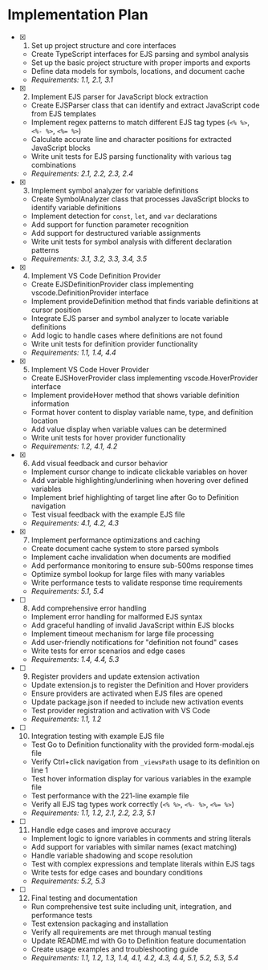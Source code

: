 # Implementation Plan

- [x] 1. Set up project structure and core interfaces

  - Create TypeScript interfaces for EJS parsing and symbol analysis
  - Set up the basic project structure with proper imports and exports
  - Define data models for symbols, locations, and document cache
  - _Requirements: 1.1, 2.1, 3.1_

- [x] 2. Implement EJS parser for JavaScript block extraction

  - Create EJSParser class that can identify and extract JavaScript code from EJS templates
  - Implement regex patterns to match different EJS tag types (`<% %>`, `<%- %>`, `<%= %>`)
  - Calculate accurate line and character positions for extracted JavaScript blocks
  - Write unit tests for EJS parsing functionality with various tag combinations
  - _Requirements: 2.1, 2.2, 2.3, 2.4_

- [x] 3. Implement symbol analyzer for variable definitions

  - Create SymbolAnalyzer class that processes JavaScript blocks to identify variable definitions
  - Implement detection for `const`, `let`, and `var` declarations
  - Add support for function parameter recognition
  - Add support for destructured variable assignments
  - Write unit tests for symbol analysis with different declaration patterns
  - _Requirements: 3.1, 3.2, 3.3, 3.4, 3.5_


- [x] 4. Implement VS Code Definition Provider






  - Create EJSDefinitionProvider class implementing vscode.DefinitionProvider interface
  - Implement provideDefinition method that finds variable definitions at cursor position
  - Integrate EJS parser and symbol analyzer to locate variable definitions
  - Add logic to handle cases where definitions are not found
  - Write unit tests for definition provider functionality
  - _Requirements: 1.1, 1.4, 4.4_

- [x] 5. Implement VS Code Hover Provider






  - Create EJSHoverProvider class implementing vscode.HoverProvider interface
  - Implement provideHover method that shows variable definition information
  - Format hover content to display variable name, type, and definition location
  - Add value display when variable values can be determined
  - Write unit tests for hover provider functionality
  - _Requirements: 1.2, 4.1, 4.2_

- [x] 6. Add visual feedback and cursor behavior






  - Implement cursor change to indicate clickable variables on hover
  - Add variable highlighting/underlining when hovering over defined variables
  - Implement brief highlighting of target line after Go to Definition navigation
  - Test visual feedback with the example EJS file
  - _Requirements: 4.1, 4.2, 4.3_

- [x] 7. Implement performance optimizations and caching










  - Create document cache system to store parsed symbols
  - Implement cache invalidation when documents are modified
  - Add performance monitoring to ensure sub-500ms response times
  - Optimize symbol lookup for large files with many variables
  - Write performance tests to validate response time requirements
  - _Requirements: 5.1, 5.4_

- [ ] 8. Add comprehensive error handling

  - Implement error handling for malformed EJS syntax
  - Add graceful handling of invalid JavaScript within EJS blocks
  - Implement timeout mechanism for large file processing
  - Add user-friendly notifications for "definition not found" cases
  - Write tests for error scenarios and edge cases
  - _Requirements: 1.4, 4.4, 5.3_

- [ ] 9. Register providers and update extension activation

  - Update extension.js to register the Definition and Hover providers
  - Ensure providers are activated when EJS files are opened
  - Update package.json if needed to include new activation events
  - Test provider registration and activation with VS Code
  - _Requirements: 1.1, 1.2_

- [ ] 10. Integration testing with example EJS file

  - Test Go to Definition functionality with the provided form-modal.ejs file
  - Verify Ctrl+click navigation from `_viewsPath` usage to its definition on line 1
  - Test hover information display for various variables in the example file
  - Test performance with the 221-line example file
  - Verify all EJS tag types work correctly (`<% %>`, `<%- %>`, `<%= %>`)
  - _Requirements: 1.1, 1.2, 2.1, 2.2, 2.3, 5.1_

- [ ] 11. Handle edge cases and improve accuracy

  - Implement logic to ignore variables in comments and string literals
  - Add support for variables with similar names (exact matching)
  - Handle variable shadowing and scope resolution
  - Test with complex expressions and template literals within EJS tags
  - Write tests for edge cases and boundary conditions
  - _Requirements: 5.2, 5.3_

- [ ] 12. Final testing and documentation
  - Run comprehensive test suite including unit, integration, and performance tests
  - Test extension packaging and installation
  - Verify all requirements are met through manual testing
  - Update README.md with Go to Definition feature documentation
  - Create usage examples and troubleshooting guide
  - _Requirements: 1.1, 1.2, 1.3, 1.4, 4.1, 4.2, 4.3, 4.4, 5.1, 5.2, 5.3, 5.4_
